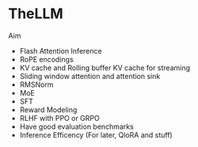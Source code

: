 # TheLLM

Aim
- Flash Attention Inference
- RoPE encodings
- KV cache and Rolling buffer KV cache for streaming
- Sliding window attention and attention sink
- RMSNorm
- MoE
- SFT
- Reward Modeling
- RLHF with PPO or GRPO
- Have good evaluation benchmarks
- Inference Efficency (For later, QloRA and stuff)